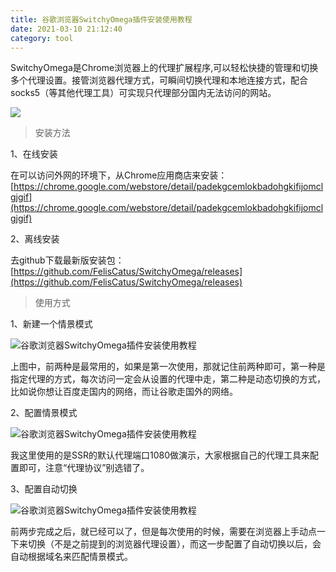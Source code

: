 ```yaml
---
title: 谷歌浏览器SwitchyOmega插件安装使用教程
date: 2021-03-10 21:12:40
category: tool
---
```

SwitchyOmega是Chrome浏览器上的代理扩展程序,可以轻松快捷的管理和切换多个代理设置。接管浏览器代理方式，可瞬间切换代理和本地连接方式，配合socks5（等其他代理工具）可实现只代理部分国内无法访问的网站。

![](https://upload-images.jianshu.io/upload_images/10024246-61233ce7d20819e9.png?imageMogr2/auto-orient/strip%7CimageView2/2/w/1240)

> 安装方法

1、在线安装

在可以访问外网的环境下，从Chrome应用商店来安装：[https://chrome.google.com/webstore/detail/padekgcemlokbadohgkifijomclgjgif](https://chrome.google.com/webstore/detail/padekgcemlokbadohgkifijomclgjgif)

2、离线安装

去github下载最新版安装包：[https://github.com/FelisCatus/SwitchyOmega/releases](https://github.com/FelisCatus/SwitchyOmega/releases)

> 使用方式

1、新建一个情景模式

![谷歌浏览器SwitchyOmega插件安装使用教程](https://upload-images.jianshu.io/upload_images/10024246-3937342562f3571e.png?imageMogr2/auto-orient/strip%7CimageView2/2/w/1240)

上图中，前两种是最常用的，如果是第一次使用，那就记住前两种即可，第一种是指定代理的方式，每次访问一定会从设置的代理中走，第二种是动态切换的方式，比如说你想让百度走国内的网络，而让谷歌走国外的网络。

2、配置情景模式

![谷歌浏览器SwitchyOmega插件安装使用教程](https://upload-images.jianshu.io/upload_images/10024246-27088b3d66156959.png?imageMogr2/auto-orient/strip%7CimageView2/2/w/1240)

我这里使用的是SSR的默认代理端口1080做演示，大家根据自己的代理工具来配置即可，注意“代理协议”别选错了。

3、配置自动切换

![谷歌浏览器SwitchyOmega插件安装使用教程](https://upload-images.jianshu.io/upload_images/10024246-312d117ca68260d4.png?imageMogr2/auto-orient/strip%7CimageView2/2/w/1240)

前两步完成之后，就已经可以了，但是每次使用的时候，需要在浏览器上手动点一下来切换（不是之前提到的浏览器代理设置），而这一步配置了自动切换以后，会自动根据域名来匹配情景模式。
